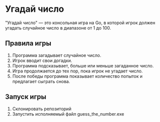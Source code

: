 # Угадай число
"Угадай число" — это консольная игра на Go, в которой игрок должен угадать случайное число в диапазоне от 1 до 100.

## Правила игры
1. Программа загадывает случайное число.
2. Игрок вводит свои догадки.
3. Программа подсказывает, больше или меньше загаданное число.
4. Игра продолжается до тех пор, пока игрок не угадает число.
5. После победы программа показывает количество попыток и предлагает сыграть снова.

## Запуск игры
1. Склонировать репозиторий
2. Запустить исполняемый файл guess_the_number.exe
